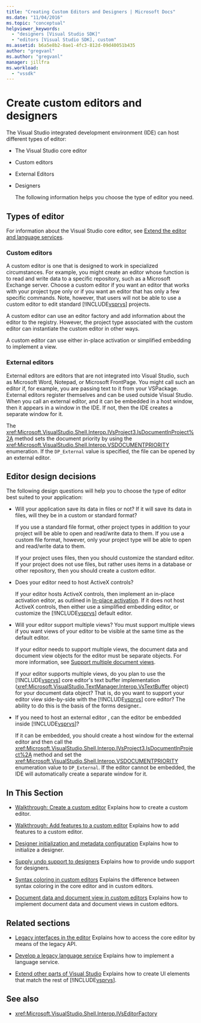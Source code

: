 ```yaml
---
title: "Creating Custom Editors and Designers | Microsoft Docs"
ms.date: "11/04/2016"
ms.topic: "conceptual"
helpviewer_keywords:
  - "designers [Visual Studio SDK]"
  - "editors [Visual Studio SDK], custom"
ms.assetid: b6a5e8b2-0ae1-4fc3-812d-09d40051b435
author: "gregvanl"
ms.author: "gregvanl"
manager: jillfra
ms.workload:
  - "vssdk"
---
```

# Create custom editors and designers
The Visual Studio integrated development environment (IDE) can host different types of editor:

- The Visual Studio core editor

- Custom editors

- External Editors

- Designers

  The following information helps you choose the type of editor you need.

## Types of editor
 For information about the Visual Studio core editor, see [Extend the editor and language services](../extensibility/extending-the-editor-and-language-services.md).

### Custom editors
 A custom editor is one that is designed to work in specialized circumstances. For example, you might create an editor whose function is to read and write data to a specific repository, such as a Microsoft Exchange server. Choose a custom editor if you want an editor that works with your project type only or if you want an editor that has only a few specific commands. Note, however, that users will not be able to use a custom editor to edit standard [!INCLUDE[vsprvs](../code-quality/includes/vsprvs_md.md)] projects.

 A custom editor can use an editor factory and add information about the editor to the registry. However, the project type associated with the custom editor can instantiate the custom editor in other ways.

 A custom editor can use either in-place activation or simplified embedding to implement a view.

### External editors
 External editors are editors that are not integrated into Visual Studio, such as Microsoft Word, Notepad, or Microsoft FrontPage. You might call such an editor if, for example, you are passing text to it from your VSPackage. External editors register themselves and can be used outside Visual Studio. When you call an external editor, and it can be embedded in a host window, then it appears in a window in the IDE. If not, then the IDE creates a separate window for it.

 The <xref:Microsoft.VisualStudio.Shell.Interop.IVsProject3.IsDocumentInProject%2A> method sets the document priority by using the <xref:Microsoft.VisualStudio.Shell.Interop.VSDOCUMENTPRIORITY> enumeration. If the `DP_External` value is specified, the file can be opened by an external editor.

## Editor design decisions
 The following design questions will help you to choose the type of editor best suited to your application:

- Will your application save its data in files or not? If it will save its data in files, will they be in a custom or standard format?

   If you use a standard file format, other project types in addition to your project will be able to open and read/write data to them. If you use a custom file format, however, only your project type will be able to open and read/write data to them.

   If your project uses files, then you should customize the standard editor. If your project does not use files, but rather uses items in a database or other repository, then you should create a custom editor.

- Does your editor need to host ActiveX controls?

   If your editor hosts ActiveX controls, then implement an in-place activation editor, as outlined in [In-place activation](../extensibility/in-place-activation.md). If it does not host ActiveX controls, then either use a simplified embedding editor, or customize the [!INCLUDE[vsprvs](../code-quality/includes/vsprvs_md.md)] default editor.

- Will your editor support multiple views? You must support multiple views if you want views of your editor to be visible at the same time as the default editor.

   If your editor needs to support multiple views, the document data and document view objects for the editor must be separate objects. For more information, see [Support multiple document views](../extensibility/supporting-multiple-document-views.md).

   If your editor supports multiple views, do you plan to use the [!INCLUDE[vsprvs](../code-quality/includes/vsprvs_md.md)] core editor's text buffer implementation (<xref:Microsoft.VisualStudio.TextManager.Interop.VsTextBuffer> object) for your document data object? That is, do you want to support your editor view side-by-side with the [!INCLUDE[vsprvs](../code-quality/includes/vsprvs_md.md)] core editor? The ability to do this is the basis of the forms designer..

- If you need to host an external editor , can the editor be embedded inside [!INCLUDE[vsprvs](../code-quality/includes/vsprvs_md.md)]?

   If it can be embedded, you should create a host window for the external editor and then call the <xref:Microsoft.VisualStudio.Shell.Interop.IVsProject3.IsDocumentInProject%2A> method and set the <xref:Microsoft.VisualStudio.Shell.Interop.VSDOCUMENTPRIORITY> enumeration value to `DP_External`. If the editor cannot be embedded, the IDE will automatically create a separate window for it.

## In This Section
- [Walkthrough: Create a custom editor](../extensibility/walkthrough-creating-a-custom-editor.md)
 Explains how to create a custom editor.

- [Walkthrough: Add features to a custom editor](../extensibility/walkthrough-adding-features-to-a-custom-editor.md)
 Explains how to add features to a custom editor.

- [Designer initialization and metadata configuration](../extensibility/designer-initialization-and-metadata-configuration.md)
 Explains how to initialize a designer.

- [Supply undo support to designers](../extensibility/supplying-undo-support-to-designers.md)
 Explains how to provide undo support for designers.

- [Syntax coloring in custom editors](../extensibility/syntax-coloring-in-custom-editors.md)
 Explains the difference between syntax coloring in the core editor and in custom editors.

- [Document data and document view in custom editors](../extensibility/document-data-and-document-view-in-custom-editors.md)
 Explains how to implement document data and document views in custom editors.

## Related sections
- [Legacy interfaces in the editor](../extensibility/legacy-interfaces-in-the-editor.md)
 Explains how to access the core editor by means of the legacy API.

- [Develop a legacy language service](../extensibility/internals/developing-a-legacy-language-service.md)
 Explains how to implement a language service.

- [Extend other parts of Visual Studio](../extensibility/extending-other-parts-of-visual-studio.md)
 Explains how to create UI elements that match the rest of [!INCLUDE[vsprvs](../code-quality/includes/vsprvs_md.md)].

## See also
- <xref:Microsoft.VisualStudio.Shell.Interop.IVsEditorFactory>